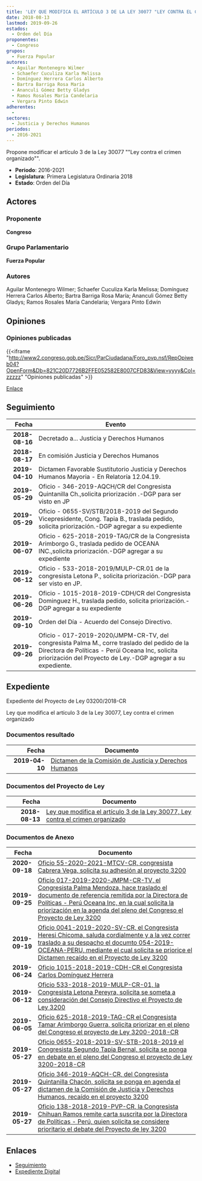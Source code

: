 ```yaml
---
title: 'LEY QUE MODIFICA EL ARTÍCULO 3 DE LA LEY 30077 "LEY CONTRA EL CRIMEN ORGANIZADO".'
date: 2018-08-13
lastmod: 2019-09-26
estados: 
  - Orden del Día
proponentes: 
  - Congreso
grupos: 
  - Fuerza Popular
autores: 
  - Aguilar Montenegro Wilmer
  - Schaefer Cuculiza Karla Melissa
  - Domínguez Herrera Carlos Alberto
  - Bartra Barriga Rosa María
  - Ananculi Gómez Betty Gladys
  - Ramos Rosales María Candelaria
  - Vergara Pinto Edwin
adherentes: 
  - 
sectores: 
  - Justicia y Derechos Humanos
periodos: 
  - 2016-2021
---
```


Propone modificar el artículo 3 de la Ley 30077 ""Ley contra el crimen organizado"".

- **Periodo**: 2016-2021
- **Legislatura**: Primera Legislatura Ordinaria 2018
- **Estado**: Orden del Día

## Actores

### Proponente

**Congreso**

### Grupo Parlamentario

**Fuerza Popular**

### Autores

Aguilar Montenegro Wilmer; Schaefer Cuculiza Karla Melissa; Domínguez Herrera Carlos Alberto; Bartra Barriga Rosa María; Ananculi Gómez Betty Gladys; Ramos Rosales María Candelaria; Vergara Pinto Edwin


## Opiniones

### Opiniones publicadas

{{<iframe "http://www2.congreso.gob.pe/Sicr/ParCiudadana/Foro_pvp.nsf/RepOpiweb04?OpenForm&Db=821C20D7726B2FFE052582E8007CFD83&View=yyyy&Col=zzzzz" "Opiniones publicadas" >}}

[Enlace](http://www2.congreso.gob.pe/Sicr/ParCiudadana/Foro_pvp.nsf/RepOpiweb04?OpenForm&Db=821C20D7726B2FFE052582E8007CFD83&View=yyyy&Col=zzzzz)

## Seguimiento

| Fecha | Evento |
|------:|--------|
| **2018-08-16** | Decretado a... Justicia y Derechos Humanos|
| **2018-08-17** | En comisión Justicia y Derechos Humanos|
| **2019-04-10** | Dictamen Favorable Sustitutorio Justicia y Derechos Humanos Mayoria - En Relatoría 12.04.19.|
| **2019-05-29** | Oficio - 346-2019-AQCH/CR del Congresista Quintanilla Ch.,solicita priorización .-DGP para ser visto en JP|
| **2019-05-29** | Oficio - 0655-SV/STB/2018-2019 del Segundo Vicepresidente, Cong. Tapia B., traslada pedido, solicita priorización.-DGP agregar a su expediente|
| **2019-06-07** | Oficio - 625-2018-2019-TAG/CR de la Congresista Arimborgo G., traslada pedido de OCEANA INC.,solicita priorización.-DGP agregar a su expediente|
| **2019-06-12** | Oficio - 533-2018-2019/MULP-CR.01 de la congresista Letona P., solicita priorización.-DGP para ser visto en JP.|
| **2019-06-26** | Oficio - 1015-2018-2019-CDH/CR del Congresista Dominguez H., traslada pedido, solicita priorización.-DGP agregar a su expediente|
| **2019-09-10** | Orden del Día - Acuerdo del Consejo Directivo.|
| **2019-09-26** | Oficio - 017-2019-2020/JMPM-CR-TV, del congresista Palma M., corre traslado del pedido de la Directora de Políticas - Perúi Oceana Inc, solicita priorización del Proyecto de Ley.-DGP agregar a su expediente.|


## Expediente

Expediente del Proyecto de Ley 03200/2018-CR

Ley que modifica el artículo 3 de la Ley 30077, Ley contra el crimen organizado


### Documentos resultado

| Fecha | Documento |
|------:|--------|
| **2019-04-10** | [Dictamen de la Comisión de Justicia y Derechos Humanos](http://www.leyes.congreso.gob.pe/Documentos/2016_2021/Dictamenes/Proyectos_de_Ley/03200DC15MAY20190410.pdf) |

### Documentos del Proyecto de Ley

| Fecha | Documento |
|------:|--------|
| **2018-08-13** | [Ley que modifica el artículo 3 de la Ley 30077, Ley contra el crimen organizado](http://www.leyes.congreso.gob.pe/Documentos/2016_2021/Proyectos_de_Ley_y_de_Resoluciones_Legislativas/PL0320020180813.pdf) |

### Documentos de Anexo

| Fecha | Documento |
|------:|--------|
| **2020-09-18** | [Oficio 55-2020-2021-MTCV-CR, congresista Cabrera Vega, solicita su adhesión al proyecto 3200](http://www.leyes.congreso.gob.pe/Documentos/2016_2021/Adhesiones/Proyectos_de_Ley/OFICIO-55-2020-2021-MTCV-CR.pdf) |
| **2019-09-25** | [Oficio 017-2019-2020-JMPM-CR-TV, el Congresista Palma Mendoza, hace traslado el documento de referencia remitida por la Directora de Políticas - Perú Oceana Inc, en la cual solicita la priorización en la agenda del pleno del Congreso el Proyecto de Ley 3200](http://www.leyes.congreso.gob.pe/Documentos/2016_2021/Oficios/Congresistas/OFICIO-094-2019-2020-ILJ-CR.pdf) |
| **2019-09-19** | [Oficio 0041-2019-2020-SV-CR, el Congresista Heresi Chicoma, saluda cordialmente y a la vez correr traslado a su despacho el documto 054-2019-OCEANA-PERU, mediante el cual solicita se priorice el Dictamen recaído en el Proyecto de Ley 3200](http://www.leyes.congreso.gob.pe/Documentos/2016_2021/Oficios/Congresistas/OFICIO-0041-2019-2020-SV-CR.pdf) |
| **2019-06-24** | [Oficio 1015-2018-2019-CDH-CR el Congresista Carlos Domínguez Herrera](http://www.leyes.congreso.gob.pe/Documentos/2016_2021/Oficios/Congresistas/OFICIO-1015-2018-2019-CDH-CR.pdf) |
| **2019-06-12** | [Oficio 533-2018-2019-MULP-CR-01, la Congresista Letona Pereyra, solicita se someta a consideración del Consejo Directivo el Proyecto de Ley 3200](http://www.leyes.congreso.gob.pe/Documentos/2016_2021/Oficios/Congresistas/OFICIO-533-2018-2019-MULP-CR-01.pdf) |
| **2019-06-05** | [Oficio 625-2018-2019-TAG-CR el Congresista Tamar Arimborgo Guerra, solicita priorizar en el pleno del Congreso el proyecto de Ley 3200-2018-CR](http://www.leyes.congreso.gob.pe/Documentos/2016_2021/Oficios/Congresistas/OFICIO-625-2018-2019-TAG-CR.pdf) |
| **2019-05-27** | [Oficio 0655-2018-2019-SV-STB-2018-2019 el Congresista Segundo Tapia Bernal, solicita se ponga en debate en el pleno del Congreso el proyecto de Ley 3200-2018-CR](http://www.leyes.congreso.gob.pe/Documentos/2016_2021/Oficios/Congresistas/OFICIO-0655-SV-STB-2018-2019.pdf) |
| **2019-05-27** | [Oficio 346-2019-AQCH-CR, del Congresista Quintanilla Chacón, solicita se ponga en agenda el dictamen de la Comisión de Justicia y Derechos Humanos, recaído en el proyecto 3200](http://www.leyes.congreso.gob.pe/Documentos/2016_2021/Oficios/Congresistas/OFICIO-346-2019-AQCH-CR.pdf) |
| **2019-05-27** | [Oficio 138-2018-2019-PVP-CR, la Congresista Chihuan Ramos remite carta suscrita por la Directora de Políticas - Perú, quien solicita se considere prioritario el debate del Proyecto de ley 3200](http://www.leyes.congreso.gob.pe/Documentos/2016_2021/Oficios/Congresistas/OFICIO-138-2018-2019-PVP-CR.pdf) |

## Enlaces 

- [Seguimiento](http://www2.congreso.gob.pe/Sicr/TraDocEstProc/CLProLey2016.nsf/f7fff46988ca05b1052578e100829cc7/3f2fc0db69bdb07f052582e8007ed0f7?OpenDocument)
- [Expediente Digital](http://www2.congreso.gob.pe/Sicr/TraDocEstProc/CLProLey2016.nsf/f7fff46988ca05b1052578e100829cc7/3f2fc0db69bdb07f052582e8007ed0f7?OpenDocument&Click=05257FB7005EB655.eb71d0cf91d8294e05256cdf006b5706/$Body/0.1C6C)
